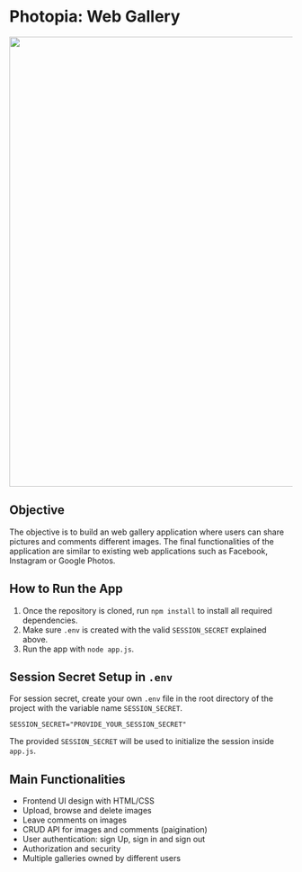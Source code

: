 # Photopia: Web Gallery

<p align="center">
  <img src="https://user-images.githubusercontent.com/41933169/189372336-852b592b-6119-4810-94f5-4b6afbb32180.png" width="800"/>
</p>

## Objective

The objective is to build an web gallery application where users can share pictures and comments different images. The final functionalities of the application are similar to existing web applications such as Facebook, Instagram or Google Photos. 

## How to Run the App

1. Once the repository is cloned, run `npm install` to install all required dependencies.
2. Make sure `.env` is created with the valid `SESSION_SECRET` explained above.
3. Run the app with `node app.js`.

## Session Secret Setup in `.env`

For session secret, create your own `.env` file in the root directory of the project with the variable name `SESSION_SECRET`.

```
SESSION_SECRET="PROVIDE_YOUR_SESSION_SECRET"
```

The provided `SESSION_SECRET` will be used to initialize the session inside `app.js`.

## Main Functionalities

- Frontend UI design with HTML/CSS
- Upload, browse and delete images
- Leave comments on images
- CRUD API for images and comments (paigination)
- User authentication: sign Up, sign in and sign out
- Authorization and security
- Multiple galleries owned by different users
